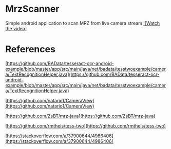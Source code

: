 # MrzScanner

Simple android application to scan MRZ from live camera stream 
[![Watch the video]](https://www.youtube.com/watch?v=hekgyZ2OjBM)

# References
[https://github.com/BAData/tesseract-ocr-android-example/blob/master/app/src/main/java/net/badata/tesstwoexample/camera/TextRecognitionHelper.java](https://github.com/BAData/tesseract-ocr-android-example/blob/master/app/src/main/java/net/badata/tesstwoexample/camera/TextRecognitionHelper.java)

[https://github.com/natario1/CameraView](https://github.com/natario1/CameraView)

[https://github.com/ZsBT/mrz-java](https://github.com/ZsBT/mrz-java)

[https://github.com/rmtheis/tess-two](https://github.com/rmtheis/tess-two)

[https://stackoverflow.com/a/37900644/4986406](https://stackoverflow.com/a/37900644/4986406)
